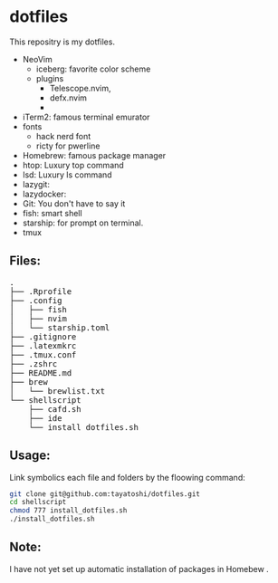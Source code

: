 dotfiles
========
This repositry is my dotfiles.
- NeoVim
    - iceberg: favorite color scheme
    - plugins
        - Telescope.nvim,
        - defx.nvim
        - 
- iTerm2: famous terminal emurator
- fonts
    - hack nerd font
    - ricty for pwerline
- Homebrew: famous package manager
- htop: Luxury top command
- lsd: Luxury ls command
- lazygit:
- lazydocker:
- Git: You don't have to say it
- fish: smart shell
- starship: for prompt on terminal.
- tmux

Files:
-------------
<pre>
.
├── .Rprofile
├── .config
│   ├── fish
│   ├── nvim
│   └── starship.toml
├── .gitignore
├── .latexmkrc
├── .tmux.conf
├── .zshrc
├── README.md
├── brew
│   └── brewlist.txt
└── shellscript
    ├── cafd.sh
    ├── ide
    └── install_dotfiles.sh
</pre>

Usage:
-------------
Link symbolics each file and folders by the floowing command:
```bash
git clone git@github.com:tayatoshi/dotfiles.git
cd shellscript
chmod 777 install_dotfiles.sh
./install_dotfiles.sh
```

Note:
-------------
I have not yet set up automatic installation of packages in Homebew .


